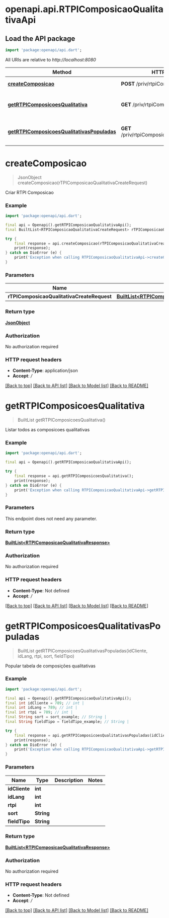 # openapi.api.RTPIComposicaoQualitativaApi

## Load the API package
```dart
import 'package:openapi/api.dart';
```

All URIs are relative to *http://localhost:8080*

Method | HTTP request | Description
------------- | ------------- | -------------
[**createComposicao**](RTPIComposicaoQualitativaApi.md#createcomposicao) | **POST** /priv/rtpiComposicaoQualitativa | Criar RTPI Composicao
[**getRTPIComposicoesQualitativa**](RTPIComposicaoQualitativaApi.md#getrtpicomposicoesqualitativa) | **GET** /priv/rtpiComposicaoQualitativa/all | Listar todos as composicoes qualitativas
[**getRTPIComposicoesQualitativasPopuladas**](RTPIComposicaoQualitativaApi.md#getrtpicomposicoesqualitativaspopuladas) | **GET** /priv/rtpiComposicaoQualitativa/popular | Popular tabela de composições qualitativas


# **createComposicao**
> JsonObject createComposicao(rTPIComposicaoQualitativaCreateRequest)

Criar RTPI Composicao

### Example
```dart
import 'package:openapi/api.dart';

final api = Openapi().getRTPIComposicaoQualitativaApi();
final BuiltList<RTPIComposicaoQualitativaCreateRequest> rTPIComposicaoQualitativaCreateRequest = ; // BuiltList<RTPIComposicaoQualitativaCreateRequest> | 

try {
    final response = api.createComposicao(rTPIComposicaoQualitativaCreateRequest);
    print(response);
} catch on DioError (e) {
    print('Exception when calling RTPIComposicaoQualitativaApi->createComposicao: $e\n');
}
```

### Parameters

Name | Type | Description  | Notes
------------- | ------------- | ------------- | -------------
 **rTPIComposicaoQualitativaCreateRequest** | [**BuiltList&lt;RTPIComposicaoQualitativaCreateRequest&gt;**](RTPIComposicaoQualitativaCreateRequest.md)|  | 

### Return type

[**JsonObject**](JsonObject.md)

### Authorization

No authorization required

### HTTP request headers

 - **Content-Type**: application/json
 - **Accept**: */*

[[Back to top]](#) [[Back to API list]](../README.md#documentation-for-api-endpoints) [[Back to Model list]](../README.md#documentation-for-models) [[Back to README]](../README.md)

# **getRTPIComposicoesQualitativa**
> BuiltList<RTPIComposicaoQualitativaResponse> getRTPIComposicoesQualitativa()

Listar todos as composicoes qualitativas

### Example
```dart
import 'package:openapi/api.dart';

final api = Openapi().getRTPIComposicaoQualitativaApi();

try {
    final response = api.getRTPIComposicoesQualitativa();
    print(response);
} catch on DioError (e) {
    print('Exception when calling RTPIComposicaoQualitativaApi->getRTPIComposicoesQualitativa: $e\n');
}
```

### Parameters
This endpoint does not need any parameter.

### Return type

[**BuiltList&lt;RTPIComposicaoQualitativaResponse&gt;**](RTPIComposicaoQualitativaResponse.md)

### Authorization

No authorization required

### HTTP request headers

 - **Content-Type**: Not defined
 - **Accept**: */*

[[Back to top]](#) [[Back to API list]](../README.md#documentation-for-api-endpoints) [[Back to Model list]](../README.md#documentation-for-models) [[Back to README]](../README.md)

# **getRTPIComposicoesQualitativasPopuladas**
> BuiltList<RTPIComposicaoQualitativaResponse> getRTPIComposicoesQualitativasPopuladas(idCliente, idLang, rtpi, sort, fieldTipo)

Popular tabela de composições qualitativas

### Example
```dart
import 'package:openapi/api.dart';

final api = Openapi().getRTPIComposicaoQualitativaApi();
final int idCliente = 789; // int | 
final int idLang = 789; // int | 
final int rtpi = 789; // int | 
final String sort = sort_example; // String | 
final String fieldTipo = fieldTipo_example; // String | 

try {
    final response = api.getRTPIComposicoesQualitativasPopuladas(idCliente, idLang, rtpi, sort, fieldTipo);
    print(response);
} catch on DioError (e) {
    print('Exception when calling RTPIComposicaoQualitativaApi->getRTPIComposicoesQualitativasPopuladas: $e\n');
}
```

### Parameters

Name | Type | Description  | Notes
------------- | ------------- | ------------- | -------------
 **idCliente** | **int**|  | 
 **idLang** | **int**|  | 
 **rtpi** | **int**|  | 
 **sort** | **String**|  | 
 **fieldTipo** | **String**|  | 

### Return type

[**BuiltList&lt;RTPIComposicaoQualitativaResponse&gt;**](RTPIComposicaoQualitativaResponse.md)

### Authorization

No authorization required

### HTTP request headers

 - **Content-Type**: Not defined
 - **Accept**: */*

[[Back to top]](#) [[Back to API list]](../README.md#documentation-for-api-endpoints) [[Back to Model list]](../README.md#documentation-for-models) [[Back to README]](../README.md)

